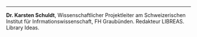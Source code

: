 ---

**Dr. Karsten Schuldt**, Wissenschaftlicher Projektleiter am Schweizerischen Institut für Infrmationswissenschaft, FH Graubünden. Redakteur LIBREAS. Library Ideas.
